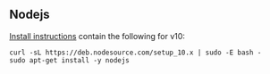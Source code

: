 ## Nodejs

[Install instructions](https://nodejs.org/en/download/package-manager/) contain the following for v10:

```
curl -sL https://deb.nodesource.com/setup_10.x | sudo -E bash -
sudo apt-get install -y nodejs
```
